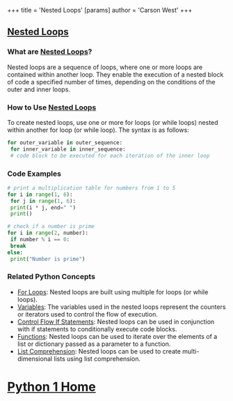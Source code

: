 +++
 title = 'Nested Loops'
[params]
	author = 'Carson West'
+++
## [Nested Loops](./../nested-loops/)

### What are [Nested Loops](./../nested-loops/)?
Nested loops are a sequence of loops, where one or more loops are contained within another loop. They enable the execution of a nested block of code a specified number of times, depending on the conditions of the outer and inner loops.

### How to Use [Nested Loops](./../nested-loops/)
To create nested loops, use one or more for loops (or while loops) nested within another for loop (or while loop). The syntax is as follows:

```python
for outer_variable in outer_sequence:
 for inner_variable in inner_sequence:
 # code block to be executed for each iteration of the inner loop
```

### Code Examples
```python
# print a multiplication table for numbers from 1 to 5
for i in range(1, 6):
 for j in range(1, 6):
 print(i * j, end=" ")
 print()
```

```python
# check if a number is prime
for i in range(2, number):
 if number % i == 0:
 break
else:
 print("Number is prime")
```

### Related Python Concepts

- [For Loops](./../for-loops/): Nested loops are built using multiple for loops (or while loops).
- [Variables](./../variables/): The variables used in the nested loops represent the counters or iterators used to control the flow of execution.
- [Control Flow If Statements](./../control-flow-if-statements/): Nested loops can be used in conjunction with if statements to conditionally execute code blocks.
- [Functions](./../functions/): Nested loops can be used to iterate over the elements of a list or dictionary passed as a parameter to a function.
- [List Comprehension](./../list-comprehension/): Nested loops can be used to create multi-dimensional lists using list comprehension.
# [Python 1 Home](./../python-1-home/)